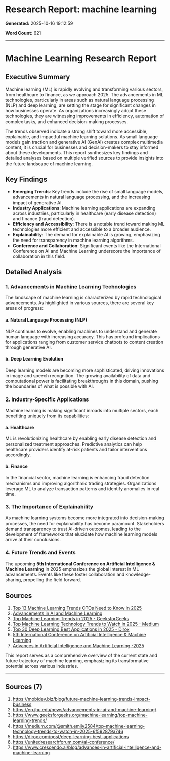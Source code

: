 # Research Report: machine learning

**Generated:** 2025-10-16 19:12:59

**Word Count:** 621

---

# Machine Learning Research Report

## Executive Summary

Machine learning (ML) is rapidly evolving and transforming various sectors, from healthcare to finance, as we approach 2025. The advancements in ML technologies, particularly in areas such as natural language processing (NLP) and deep learning, are setting the stage for significant changes in how businesses operate. As organizations increasingly adopt these technologies, they are witnessing improvements in efficiency, automation of complex tasks, and enhanced decision-making processes.

The trends observed indicate a strong shift toward more accessible, explainable, and impactful machine learning solutions. As small language models gain traction and generative AI (GenAI) creates complex multimedia content, it is crucial for businesses and decision-makers to stay informed about these developments. This report synthesizes key findings and detailed analyses based on multiple verified sources to provide insights into the future landscape of machine learning.

## Key Findings

- **Emerging Trends**: Key trends include the rise of small language models, advancements in natural language processing, and the increasing impact of generative AI.
- **Industry Applications**: Machine learning applications are expanding across industries, particularly in healthcare (early disease detection) and finance (fraud detection).
- **Efficiency and Accessibility**: There is a notable trend toward making ML technologies more efficient and accessible to a broader audience.
- **Explainability**: The demand for explainable AI is growing, emphasizing the need for transparency in machine learning algorithms.
- **Conference and Collaboration**: Significant events like the International Conference on AI and Machine Learning underscore the importance of collaboration in this field.

## Detailed Analysis

### 1. Advancements in Machine Learning Technologies
The landscape of machine learning is characterized by rapid technological advancements. As highlighted in various sources, there are several key areas of progress:

#### a. Natural Language Processing (NLP)
NLP continues to evolve, enabling machines to understand and generate human language with increasing accuracy. This has profound implications for applications ranging from customer service chatbots to content creation through generative AI.

#### b. Deep Learning Evolution
Deep learning models are becoming more sophisticated, driving innovations in image and speech recognition. The growing availability of data and computational power is facilitating breakthroughs in this domain, pushing the boundaries of what is possible with AI.

### 2. Industry-Specific Applications
Machine learning is making significant inroads into multiple sectors, each benefiting uniquely from its capabilities:

#### a. Healthcare
ML is revolutionizing healthcare by enabling early disease detection and personalized treatment approaches. Predictive analytics can help healthcare providers identify at-risk patients and tailor interventions accordingly.

#### b. Finance
In the financial sector, machine learning is enhancing fraud detection mechanisms and improving algorithmic trading strategies. Organizations leverage ML to analyze transaction patterns and identify anomalies in real time.

### 3. The Importance of Explainability
As machine learning systems become more integrated into decision-making processes, the need for explainability has become paramount. Stakeholders demand transparency to trust AI-driven outcomes, leading to the development of frameworks that elucidate how machine learning models arrive at their conclusions.

### 4. Future Trends and Events
The upcoming **5th International Conference on Artificial Intelligence & Machine Learning** in 2025 emphasizes the global interest in ML advancements. Events like these foster collaboration and knowledge-sharing, propelling the field forward.

## Sources

1. [Top 13 Machine Learning Trends CTOs Need to Know in 2025](https://mobidev.biz/blog/future-machine-learning-trends-impact-business)
2. [Advancements in AI and Machine Learning](https://ep.jhu.edu/news/advancements-in-ai-and-machine-learning/)
3. [Top Machine Learning Trends in 2025 - GeeksforGeeks](https://www.geeksforgeeks.org/machine-learning/top-machine-learning-trends/)
4. [Top Machine Learning Technology Trends to Watch in 2025 - Medium](https://medium.com/@smith.emily2584/top-machine-learning-technology-trends-to-watch-in-2025-6f592879a746)
5. [Top 30 Deep Learning Best Applications in 2025 - Dirox](https://dirox.com/post/deep-learning-best-applications)
6. [5th International Conference on Artificial Intelligence & Machine Learning](https://unitedresearchforum.com/ai-conference/)
7. [Advances in Artificial Intelligence and Machine Learning​ -2025](https://www.crescendo.ai/blog/advances-in-artificial-intelligence-and-machine-learning) 

This report serves as a comprehensive overview of the current state and future trajectory of machine learning, emphasizing its transformative potential across various industries.

---

## Sources (7)

1. https://mobidev.biz/blog/future-machine-learning-trends-impact-business
2. https://ep.jhu.edu/news/advancements-in-ai-and-machine-learning/
3. https://www.geeksforgeeks.org/machine-learning/top-machine-learning-trends/
4. https://medium.com/@smith.emily2584/top-machine-learning-technology-trends-to-watch-in-2025-6f592879a746
5. https://dirox.com/post/deep-learning-best-applications
6. https://unitedresearchforum.com/ai-conference/
7. https://www.crescendo.ai/blog/advances-in-artificial-intelligence-and-machine-learning
